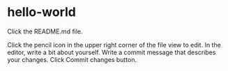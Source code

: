 # hello-world

Click the README.md file.

Click the  pencil icon in the upper right corner of the file view to edit.
In the editor, write a bit about yourself.
Write a commit message that describes your changes.
Click Commit changes button.
